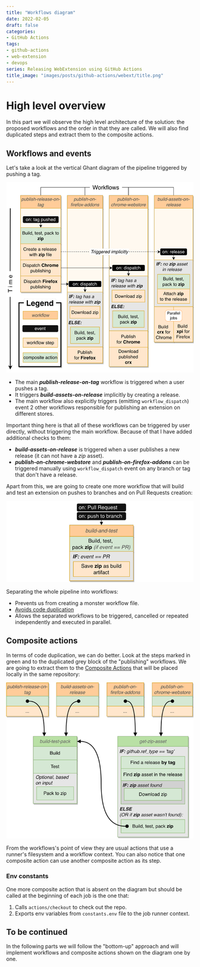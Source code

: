 ```yaml
---
title: "Workflows diagram"
date: 2022-02-05
draft: false
categories:
- GitHub Actions
tags:
- github-actions
- web-extension
- devops
series: Releasing WebExtension using GitHub Actions
title_image: "images/posts/github-actions/webext/title.png"
---
```


# High level overview

In this part we will observe the high level architecture of the solution: the proposed workflows and the order in that they are called. We will also find duplicated steps and extract them to the composite actions.

## Workflows and events

Let's take a look at the vertical Ghant diagram of the pipeline triggered by pushing a tag.


![Vertical Ghant diagram](images/posts/github-actions/webext/workflows-ghant-vertical.png)

- The main _**publish-release-on-tag**_ workflow is triggered when a user pushes a tag.
- It triggers _**build-assets-on-release**_ implicitly by creating a release.
- The main workflow also explicitly triggers (emitting `workflow_dispatch`) event 2 other workflows responsible for publishing an extension on different stores.

Important thing here is that all of these workflows can be triggered by user directly, without triggering the main workflow. Because of that I have added additional checks to them:

- _**build-assets-on-release**_ is triggered when a user publishes a new release (it can not have a _zip_ asset).
- _**publish-on-chrome-webstore**_ and _**publish-on-firefox-addons**_ can be triggered manually using `workflow_dispatch` event on any branch or tag that don't have a release.

Apart from this, we are going to create one more workflow that will build and test an extension on pushes to branches and on Pull Requests creation:

![Build and test workflow](images/posts/github-actions/webext/build-and-test-workflow.png)

Separating the whole pipeline into workflows:

- Prevents us from creating a monster workflow file.
- [Avoids code duplication](https://dev.to/cardinalby/github-actions-make-it-reusable-3ho7)
- Allows the separated workflows to be triggered, cancelled or repeated independently and executed in parallel.

## Composite actions

In terms of code duplication, we can do better. Look at the steps marked in green and to the duplicated grey block of the "publishing" workflows. We are going to extract them to the [Composite Actions](https://docs.github.com/en/actions/creating-actions/creating-a-composite-action) that will be placed locally in the same repository:


![Extracted composite actions](images/posts/github-actions/webext/composite-actions.png)

From the workflows's point of view they are usual actions that use a runner's filesystem and a workflow context. You can also notice that one composite action can use another composite action as its step.

### Env constants

One more composite action that is absent on the diagram but should be called at the beginning of each job is the one that:
1. Calls `actions/checkout` to check out the repo.
2. Exports env variables from `constants.env` file to the job runner context.

## To be continued

In the following parts we will follow the "bottom-up"  approach and will implement workflows and composite actions shown on the diagram one by one.